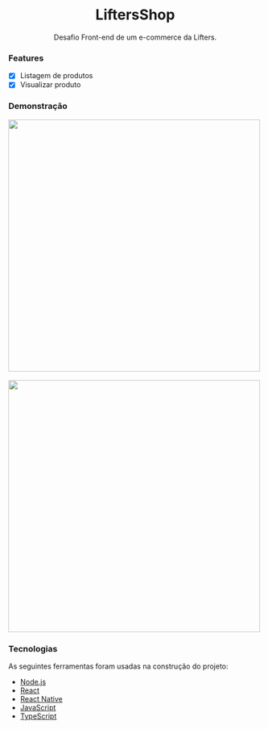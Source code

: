<h1 align="center">LiftersShop</h1>
<p align="center">Desafio Front-end de um e-commerce da Lifters.</p>

### Features

- [x] Listagem de produtos
- [x] Visualizar produto

### Demonstração
<div> 
  <img src="https://github.com/Flavianny/LiftersShop/assets/56006591/b0469511-d49f-4fbd-92ea-eef866f61880" width="500">
</div>
<br>
<div> 
  <img src="https://github.com/Flavianny/LiftersShop/assets/56006591/4243ea41-7ae4-4892-b3b2-b247e49df209" width="500">
</div>

### Tecnologias

As seguintes ferramentas foram usadas na construção do projeto:

- [Node.js](https://nodejs.org/en/)
- [React](https://pt-br.reactjs.org/)
- [React Native](https://reactnative.dev/)
- [JavaScript](https://www.javascript.com/)
- [TypeScript](https://www.typescriptlang.org/)



